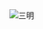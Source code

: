 <!DOC TYPE html>
<html lang="en">
<body>
  <img src="./3ming.jpg" alt="三明">
</body>
<head>
  <meta charset="UTF-8">
  <title>demo</title>
  <link rel="shortcut icon" href="/favicon.ico" />
  <link rel="Bookmark" href="/favicon.ico">
</head>
</html>


